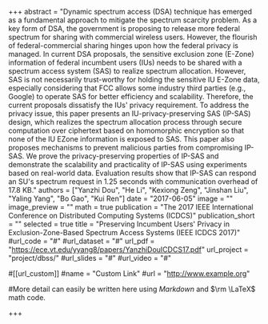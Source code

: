 +++
abstract = "Dynamic spectrum access (DSA) technique has emerged as a fundamental approach to mitigate the spectrum scarcity problem. As a key form of DSA, the government is proposing to release more federal spectrum for sharing with commercial wireless users. However, the flourish of federal-commercial sharing hinges upon how the federal privacy is managed. In current DSA proposals, the sensitive exclusion zone (E-Zone) information of federal incumbent users (IUs) needs to be shared with a spectrum access system (SAS) to realize spectrum allocation. However, SAS is not necessarily trust-worthy for holding the sensitive IU E-Zone data, especially considering that FCC allows some industry third parties (e.g., Google) to operate SAS for better efficiency and scalability. Therefore, the current proposals dissatisfy the IUs' privacy requirement. To address the privacy issue, this paper presents an IU-privacy-preserving SAS (IP-SAS) design, which realizes the spectrum allocation process through secure computation over ciphertext based on homomorphic encryption so that none of the IU EZone information is exposed to SAS. This paper also proposes mechanisms to prevent malicious parties from compromising IP-SAS. We prove the privacy-preserving properties of IP-SAS and demonstrate the scalability and practicality of IP-SAS using experiments based on real-world data. Evaluation results show that IP-SAS can respond an SU's spectrum request in 1.25 seconds with communication overhead of 17.8 KB."
authors = ["Yanzhi Dou", "He Li", "Kexiong Zeng", "Jinshan Liu", "Yaling Yang", "Bo Gao", "Kui Ren"]
date = "2017-06-05"
image = ""
image_preview = ""
math = true
publication = "The 2017 IEEE International Conference on Distributed Computing Systems (ICDCS)"
publication_short = ""
selected = true
title = "Preserving Incumbent Users' Privacy in Exclusion-Zone-Based Spectrum Access Systems (IEEE ICDCS 2017)"
#url_code = "#"
#url_dataset = "#"
url_pdf = "https://ece.vt.edu/yyang8/papers/YanzhiDouICDCS17.pdf"
url_project = "project/dbss/"
#url_slides = "#"
#url_video = "#"

#[[url_custom]]
#name = "Custom Link"
#url = "http://www.example.org"

#More detail can easily be written here using *Markdown* and $\rm \LaTeX$ math code.

+++

